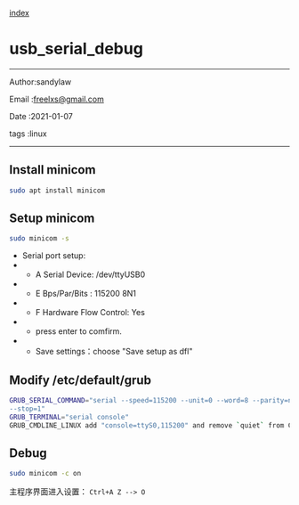 
[index](./index.md)

# usb_serial_debug

---

Author:sandylaw

Email :freelxs@gmail.com

Date  :2021-01-07

tags  :linux

---

## Install minicom
```bash
sudo apt install minicom
```
## Setup minicom
```bash
sudo minicom -s
```
- Serial port setup:
- - A Serial Device: /dev/ttyUSB0
- - E Bps/Par/Bits : 115200 8N1
- - F Hardware Flow Control: Yes
- - press enter to comfirm.
- - Save settings：choose "Save setup as dfl"

## Modify /etc/default/grub

```bash
GRUB_SERIAL_COMMAND="serial --speed=115200 --unit=0 --word=8 --parity=no
--stop=1"
GRUB_TERMINAL="serial console" 
GRUB_CMDLINE_LINUX add "console=ttyS0,115200" and remove `quiet` from CMDLINE
```

## Debug 

```bash
sudo minicom -c on
```
主程序界面进入设置：
`Ctrl+A Z --> O`

